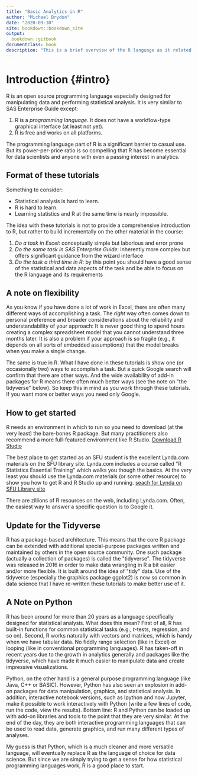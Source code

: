 ```yaml
--- 
title: "Basic Analytics in R"
author: "Michael Brydon"
date: "2020-09-30"
site: bookdown::bookdown_site
output:
  bookdown::gitbook
documentclass: book
description: "This is a brief overview of the R language as it related to my Business Analytics courses at SFU.  It is meant to be a complement to doing tasks with other tools, such as Excel and SAS Enterprise Guide"
---
```


# Introduction {#intro}

R is an open source programming language especially designed for manipulating data and performing statistical analysis.  It is very similar to SAS Enterprise Guide except:

1.  R is a _programming language_.  It does not have a workflow-type graphical interface (at least not yet).
2.  R is free and works on all platforms.

The programming language part of R is a significant barrier to casual use.  But its power-per-price ratio is so compelling that R has become essential for data scientists and anyone with even a passing interest in analytics.

## Format of these tutorials

Something to consider:

* Statistical analysis is hard to learn.
* R is hard to learn.
* Learning statistics and R at the same time is nearly impossible.

The idea with these tutorials is not to provide a comprehensive introduction to R, but rather to build incrementally on the other material in the course:

1. *Do a task in Excel*: conceptually simple but laborious and error prone
2. *Do the same task in SAS Enterprise Guide*: inherently more complex but offers significant guidance from the wizard interface
3. *Do the task a third time in R*: by this point you should have a good sense of the statistical and data aspects of the task and be able to focus on the R language and its requirements

## A note on flexibility

As you know if you have done a lot of work in Excel, there are often many different ways of accomplishing a task. The _right_ way often comes down to personal preference and broader considerations about the reliability and understandability of your approach: It is never good thing to spend hours creating a complex spreadsheet model that you cannot understand three months later.  It is also a problem if your approach is so fragile (e.g., it depends on all sorts of embedded assumptions) that the model breaks when you make a single change.

The same is true in R. What I have done in these tutorials is show one (or occasionally two) ways to accomplish a task.  But a quick Google search will confirm that there are other ways. And the wide availability of add-in packages for R means there often much better ways (see the note on "the tidyverse" below).  So keep this in mind as you work through these tutorials.  If you want more or better ways you need only Google.

## How to get started

R needs an environment in which to run so you need to download (at the very least) the bare-bones R package.  But many practitioners also recommend a more full-featured environment like R Studio.
[Download R Studio](https://www.rstudio.com/)

The best place to get started as an SFU student is the excellent Lynda.com materials on the SFU library site. Lynda.com includes a course called "R Statistics Essential Training" which walks you though the basics.  At the very least you should use the Lynda.com materials (or some other resource) to show you how to get R and R Studio up and running.
[seach for Lynda on SFU Library site](http://lib.sfu.ca)

There are zillions of R resources on the web, including Lynda.com. Often, the easiest way to answer a specific question is to Google it.

## Update for the Tidyverse

R has a package-based architecture.  This means that the core R package can be extended with additional special-purpose packages written and maintained by others in the open source community.  One such package (actually a collection of packages) is called the "tidyverse".  The tidyverse was released in 2016 in order to make data wrangling in R a bit easier and/or more flexible. It is built around the idea of "tidy" data. Use of the tidyverse (especially the graphics package ggplot2) is now so common in data science that I have re-written these tutorials to make better use of it.

## A Note on Python

R has been around for more than 20 years as a language specifically designed for statistical analysis. What does this mean?  First of all, R has built-in functions for common statistical tasks (e.g., *t*-tests, regression, and so on).  Second, R works naturally with vectors and matrices, which is handy when we have tabular data.  No fiddly range selection (like in Excel) or looping (like in conventional programming languages).  R has taken-off in recent years due to the growth in analytics generally and packages like the tidyverse, which have made it much easier to manipulate data and create impressive visualizations.

Python, on the other hand is a general purpose programming language (like Java, C++ or BASIC).  However, Python has also seen an explosion in add-on packages for data manipulation, graphics, and statistical analysis. In addition, interactive notebook versions, such as Ipython and now Jupyter, make it possible to work interactively with Python (write a few lines of code, run the code, view the results).  Bottom line: R and Python can be loaded up with add-on libraries and tools to the point that they are very similar.  At the end of the day, they are both interactive programming languages that can be used to read data, generate graphics, and run many different types of analyses.

My guess is that Python, which is a much cleaner and more versatile language, will eventually replace R as the language of choice for data science.  But since we are simply trying to get a sense for how statistical programming languages work, R is a good place to start.
